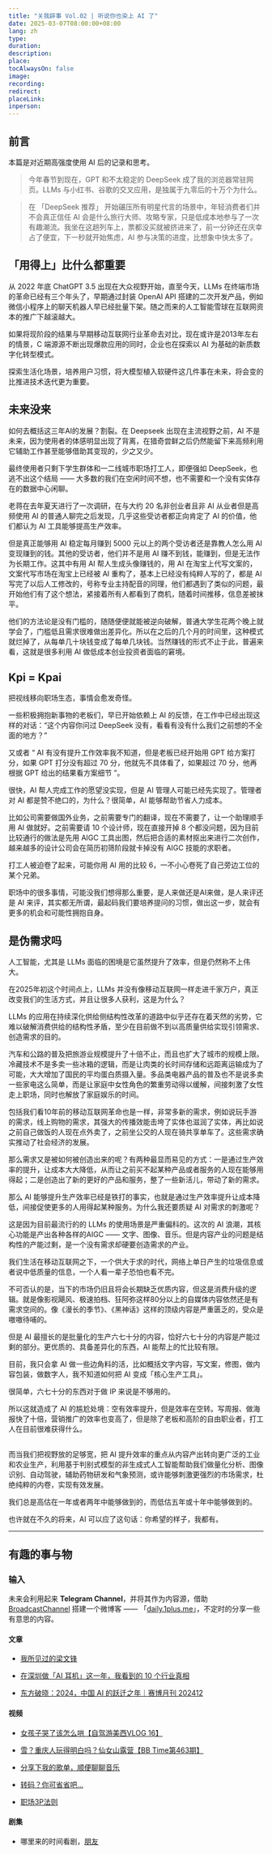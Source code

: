 ```yaml
---
title: "关我辟事 Vol.02 | 听说你也染上 AI 了"
date: 2025-03-07T08:00:00+08:00
lang: zh
type:
duration:
description:
place:
tocAlwaysOn: false
image:
recording:
redirect:
placeLink:
inperson:
---
```


## 前言

本篇是对近期高强度使用 AI 后的记录和思考。

> 今年春节到现在，GPT 和不太稳定的 DeepSeek 成了我的浏览器常驻网页。LLMs 与小红书、谷歌的交叉应用，是独属于九零后的十万个为什么。

> 在 「DeepSeek 推荐」 开始碾压所有明星代言的场景中，年轻消费者们并不会真正信任 AI 会是什么旅行大师、攻略专家，只是低成本地参与了一次有趣潮流。我坐在这趟列车上，票都没买就被挤进来了，前一分钟还在庆幸占了便宜，下一秒就开始焦虑，AI 参与决策的进度，比想象中快太多了。

## 「用得上」比什么都重要

从 2022 年底 ChatGPT 3.5 出现在大众视野开始，直至今天，LLMs 在终端市场的革命已经有三个年头了，早期通过封装 OpenAI API 搭建的二次开发产品，例如微信小程序上的聊天机器人早已经批量下架。随之而来的人工智能雪球在互联网资本的推广下越滚越大。

如果将现阶段的结果与早期移动互联网行业革命去对比，现在或许是2013年左右的情景，C 端源源不断出现爆款应用的同时，企业也在探索以 AI 为基础的新质数字化转型模式。

探索生活化场景，培养用户习惯，将大模型植入软硬件这几件事在未来，将会变的比推进技术迭代更为重要。

## 未来没来

如何去概括这三年AI的发展？割裂。在 Deepseek 出现在主流视野之前，AI 不是未来，因为使用者的体感明显出现了背离，在猎奇尝鲜之后仍然能留下来高频利用它辅助工作甚至能够借助其变现的，少之又少。

最终使用者只剩下学生群体和一二线城市职场打工人，即便强如 DeepSeek，也逃不出这个结局 —— 大多数的我们在空闲时间不想，也不需要和一个没有实体存在的数据中心闲聊。

老蒋在去年夏天进行了一次调研，在与大约 20 名非创业者且非 AI 从业者但是高频使用 AI 的普通人聊完之后发现，几乎这些受访者都正向肯定了 AI 的价值，他们都认为 AI 工具能够提高生产效率。

但是真正能够用 AI 稳定每月赚到 5000 元以上的两个受访者还是靠教人怎么用 AI 变现赚到的钱。其他的受访者，他们并不是用 AI 赚不到钱，能赚到，但是无法作为长期工作。这其中有用 AI 帮人生成头像赚钱的，用 AI 在淘宝上代写文案的，文案代写市场在淘宝上已经被 AI 重构了，基本上已经没有纯粹人写的了，都是 AI 写完了以后人工修改的，号称专业主持配音的同理，他们都遇到了类似的问题，最开始他们有了这个想法，紧接着所有人都看到了商机，随着时间推移，信息差被抹平。

他们的方法论是没有门槛的，随随便便就能被逆向破解，普通大学生花两个晚上就学会了，门槛低且需求很难做出差异化。所以在之后的几个月的时间里，这种模式就烂掉了，从每单几十块钱变成了每单几块钱。当然赚钱的形式不止于此，普遍来看，这就是很多利用 AI 做低成本创业投资者面临的窘境。

## Kpi = Kpai

把视线移向职场生态，事情会愈发奇怪。

一些积极拥抱新事物的老板们，早已开始依赖上 AI 的反馈，在工作中已经出现这样的对话：“这个内容你问过 DeepSeek 没有，看看有没有什么我们之前想的不全面的地方？”

又或者 “ AI 有没有提升工作效率我不知道，但是老板已经开始用 GPT 给方案打分，如果 GPT 打分没有超过 70 分，他就先不具体看了，如果超过 70 分，他再根据 GPT 给出的结果看方案细节 ”。

很快，AI 帮人完成工作的愿望没实现，但是 AI 管理人可能已经先实现了。管理者对 AI 都是赞不绝口的，为什么？很简单，AI 能够帮助节省人力成本。

比如公司需要做国外业务，之前需要专门的翻译，现在不需要了，让一个助理顺手用 AI 做就好。之前需要请 10 个设计师，现在直接开掉 8 个都没问题，因为目前比较通行的做法是先用 AIGC 工具出图，然后把合适的素材抠出来进行二次创作，越来越多的设计公司会在简历初筛阶段就卡掉没有 AIGC 技能的求职者。

打工人被迫卷了起来，可能你用 AI 用的比较 6，一不小心卷死了自己旁边工位的某个兄弟。

职场中的很多事情，可能没我们想得那么重要，是人来做还是AI来做，是人来评还是 AI 来评，其实都无所谓，最起码我们要培养提问的习惯，做出这一步，就会有更多的机会和可能性拥抱自身。

## 是伪需求吗

人工智能，尤其是 LLMs 面临的困境是它虽然提升了效率，但是仍然称不上伟大。

在2025年初这个时间点上，LLMs 并没有像移动互联网一样走进千家万户，真正改变我们的生活方式，并且让很多人获利，这是为什么？

LLMs 的应用在持续深化供给侧结构性改革的道路中似乎还存在着天然的劣势，它难以破解消费供给的结构性矛盾，至少在目前做不到以高质量供给实现引领需求、创造需求的目的。

汽车和公路的普及把旅游业规模提升了十倍不止，而且也扩大了城市的规模上限。冷藏技术不是多卖一些冰箱的逻辑，而是让肉类的长时间存储和远距离运输成为了可能，大大增加了国民的平均蛋白质摄入量。多品类电器产品的普及也不是说多卖一些家电这么简单，而是让家庭中女性角色的繁重劳动得以缓解，间接刺激了女性走上职场，同时也解放了家庭娱乐的时间。

包括我们看10年前的移动互联网革命也是一样，非常多新的需求，例如说玩手游的需求，线上购物的需求，其强大的传播效能击垮了实体也滋润了实体，再比如说之前自己做饭的人现在点外卖了，之前坐公交的人现在骑共享单车了。这些需求确实推动了社会经济的发展。

那么需求又是被如何被创造出来的呢？有两种最显而易见的方式：一是通过生产效率的提升，让成本大大降低，从而让之前买不起某种产品或者服务的人现在能够用得起；二是创造出了新的更好的产品和服务，整了一些新活儿，带动了新的需求。

那么 AI 能够提升生产效率已经是铁打的事实，也就是通过生产效率提升让成本降低，间接促使更多的人用得起某种服务。为什么我还要质疑 AI 对需求的刺激呢？

这是因为目前最流行的的 LLMs 的使用场景是严重偏科的。这次的 AI 浪潮，其核心功能是产出各种各样的AIGC —— 文字、图像、音乐。但是内容产业的问题是结构性的产能过剩，是一个没有需求却硬要创造需求的产业。

我们生活在移动互联网之下，一个供大于求的时代，网络上单日产生的垃圾信息或者说中低质量的信息，一个人看一辈子恐怕也看不完。

不可否认的是，当下的市场仍旧且将会长期缺乏优质内容，但这是消费升级的逻辑。就是像影视飓风、极速拍档、狂阿弥这样80分以上的自媒体内容依然还是有需求空间的。像《漫长的季节》、《黑神话》这样的顶级内容是严重匮乏的，受众是嗷嗷待哺的。

但是 AI 最擅长的是批量化的生产六七十分的内容，恰好六七十分的内容是产能过剩的部分。更优质的、具备差异化的东西，AI 能帮上的忙比较有限。

目前，我只会拿 AI 做一些边角料的活，比如概括文字内容，写文案，修图，做内容包装，做数字人，我不知道如何把 AI 变成「核心生产工具」。

很简单，六七十分的东西对于做 IP 来说是不够用的。

所以这就造成了 AI 的尴尬处境：空有效率提升，但是效率在空转。写周报、做海报快了十倍，营销推广的效率也变高了，但是除了老板和高阶的自由职业者，打工人在目前很难获得什么。

##

而当我们把视野放的足够宽，把 AI 提升效率的重点从内容产出转向更广泛的工业和农业生产，利用基于判别式模型的非生成式人工智能帮助我们做量化分析、图像识别、自动驾驶，辅助药物研发和气象预测，或许能够刺激更强烈的市场需求，杜绝纯粹的内卷，实现有效发展。

我们总是高估在一年或者两年中能够做到的，而低估五年或十年中能够做到的。

也许就在不久的将来，AI 可以应了这句话：你希望的样子，我都有。

---

## 有趣的事与物

### 输入

未来会利用起来 **Telegram Channel**，并将其作为内容源，借助 [BroadcastChannel](https://github.com/ccbikai/BroadcastChannel?tab=readme-ov-file) 搭建一个微博客 —— 「[daily.1plus.me](https://daily.1plus.me/)」，不定时的分享一些有意思的内容。

#### 文章

- [我所见过的梁文锋](https://mp.weixin.qq.com/s/tv_eN8-bxH_PkqCFu3P-7g)

- [在深圳做「AI 耳机」这一年，我看到的 10 个行业真相](https://mp.weixin.qq.com/s/D1NisnNnR5FtRVT6dtwKRw)

- [东方破晓：2024，中国 AI 的跃迁之年｜赛博月刊 202412](https://mp.weixin.qq.com/s/IwlZpKZtEgTDcJxvrSSa5g)

#### 视频

- [女孩子哭了该怎么哄【自驾游美西VLOG 16】](https://www.bilibili.com/video/BV16Z9RYcEMr/?spm_id_from=333.1007.0.0&vd_source=ceb86b7c0beff27d18e7e1a1a25b505d)

- [雪？重庆人玩得明白吗？仙女山露营【BB Time第463期】](https://www.bilibili.com/video/BV1nwffYXE4H/?spm_id_from=333.1007.top_right_bar_window_history.content.click&vd_source=ceb86b7c0beff27d18e7e1a1a25b505d)

- [分享下我的歌单，顺便聊聊音乐](https://www.bilibili.com/video/BV1mr9CYGEn8/?spm_id_from=333.337.search-card.all.click&vd_source=ceb86b7c0beff27d18e7e1a1a25b505d)

- [转码？你可省省吧...](https://www.bilibili.com/video/BV1j798YHETF/?spm_id_from=333.788.top_right_bar_window_history.content.click&vd_source=ceb86b7c0beff27d18e7e1a1a25b505d)

- [职场3P法则](https://www.bilibili.com/video/BV1Yd9AY6EqC/?spm_id_from=333.788.top_right_bar_window_history.content.click&vd_source=ceb86b7c0beff27d18e7e1a1a25b505d)

#### 剧集

- 哪里来的时间看剧，[朋友](https://image-host-1313180202.cos.ap-nanjing.myqcloud.com/img/chiikawa-1.jpg)
